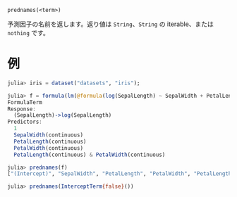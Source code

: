 ```
prednames(<term>)
```

予測因子の名前を返します。返り値は `String`、`String` の iterable、または `nothing` です。

# 例

```julia
julia> iris = dataset("datasets", "iris");

julia> f = formula(lm(@formula(log(SepalLength) ~ SepalWidth + PetalLength * PetalWidth), iris))
FormulaTerm
Response:
  (SepalLength)->log(SepalLength)
Predictors:
  1
  SepalWidth(continuous)
  PetalLength(continuous)
  PetalWidth(continuous)
  PetalLength(continuous) & PetalWidth(continuous)

julia> prednames(f)
["(Intercept)", "SepalWidth", "PetalLength", "PetalWidth", "PetalLength & PetalWidth"]

julia> prednames(InterceptTerm{false}())
```
